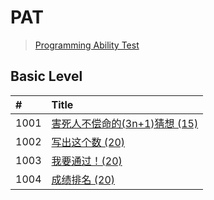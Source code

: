 # PAT
> [Programming Ability Test](https://www.patest.cn/)

## Basic Level
| #    | Title                                    | 
| :--- | :--------------------------------------- | 
| 1001 | [害死人不偿命的(3n+1)猜想 (15)][1001]      | 
| 1002 | [写出这个数 (20)][1002]                   | 
| 1003 | [我要通过！(20)][1003]                    | 
| 1004 | [成绩排名 (20)][1004]                     | 
                 
                 

[1001]: https://github.com/relish-wang/PAT/blob/master/note/1001/README.md
[1002]: https://github.com/relish-wang/PAT/blob/master/note/1002/README.md
[1003]: https://github.com/relish-wang/PAT/blob/master/note/1003/README.md
[1004]: https://github.com/relish-wang/PAT/blob/master/note/1004/README.md